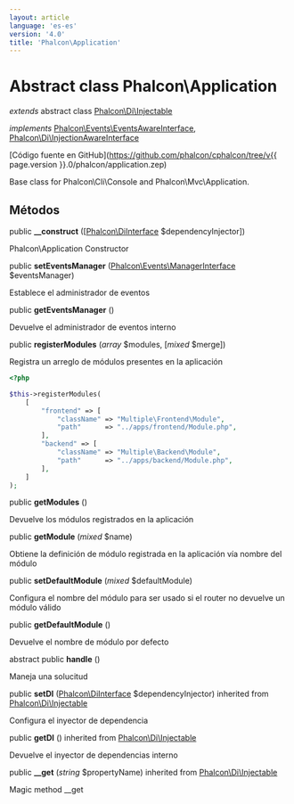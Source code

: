 ```yaml
---
layout: article
language: 'es-es'
version: '4.0'
title: 'Phalcon\Application'
---
```

# Abstract class **Phalcon\Application**

*extends* abstract class [Phalcon\Di\Injectable](Phalcon_Di_Injectable)

*implements* [Phalcon\Events\EventsAwareInterface](Phalcon_Events_EventsAwareInterface), [Phalcon\Di\InjectionAwareInterface](Phalcon_Di_InjectionAwareInterface)

[Código fuente en GitHub](https://github.com/phalcon/cphalcon/tree/v{{ page.version }}.0/phalcon/application.zep)

Base class for Phalcon\Cli\Console and Phalcon\Mvc\Application.

## Métodos

public **__construct** ([[Phalcon\DiInterface](Phalcon_DiInterface) $dependencyInjector])

Phalcon\Application Constructor

public **setEventsManager** ([Phalcon\Events\ManagerInterface](Phalcon_Events_ManagerInterface) $eventsManager)

Establece el administrador de eventos

public **getEventsManager** ()

Devuelve el administrador de eventos interno

public **registerModules** (*array* $modules, [*mixed* $merge])

Registra un arreglo de módulos presentes en la aplicación

```php
<?php

$this->registerModules(
    [
        "frontend" => [
            "className" => "Multiple\Frontend\Module",
            "path"      => "../apps/frontend/Module.php",
        ],
        "backend" => [
            "className" => "Multiple\Backend\Module",
            "path"      => "../apps/backend/Module.php",
        ],
    ]
);

```

public **getModules** ()

Devuelve los módulos registrados en la aplicación

public **getModule** (*mixed* $name)

Obtiene la definición de módulo registrada en la aplicación vía nombre del módulo

public **setDefaultModule** (*mixed* $defaultModule)

Configura el nombre del módulo para ser usado si el router no devuelve un módulo válido

public **getDefaultModule** ()

Devuelve el nombre de módulo por defecto

abstract public **handle** ()

Maneja una solucitud

public **setDI** ([Phalcon\DiInterface](Phalcon_DiInterface) $dependencyInjector) inherited from [Phalcon\Di\Injectable](Phalcon_Di_Injectable)

Configura el inyector de dependencia

public **getDI** () inherited from [Phalcon\Di\Injectable](Phalcon_Di_Injectable)

Devuelve el inyector de dependencias interno

public **__get** (*string* $propertyName) inherited from [Phalcon\Di\Injectable](Phalcon_Di_Injectable)

Magic method __get